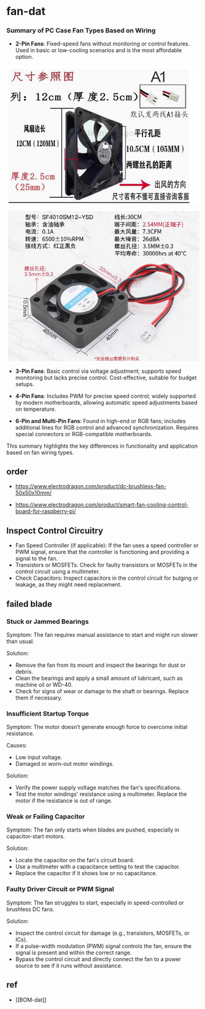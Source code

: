 
# fan-dat


### Summary of PC Case Fan Types Based on Wiring

- **2-Pin Fans**: Fixed-speed fans without monitoring or control features. Used in basic or low-cooling scenarios and is the most affordable option.

![](2024-11-13-15-25-47.png)

![](2024-11-13-15-29-22.png)

- **3-Pin Fans**: Basic control via voltage adjustment; supports speed monitoring but lacks precise control. Cost-effective, suitable for budget setups.
  
- **4-Pin Fans**: Includes PWM for precise speed control; widely supported by modern motherboards, allowing automatic speed adjustments based on temperature.

- **6-Pin and Multi-Pin Fans**: Found in high-end or RGB fans; includes additional lines for RGB control and advanced synchronization. Requires special connectors or RGB-compatible motherboards.

This summary highlights the key differences in functionality and application based on fan wiring types.


## order 

- https://www.electrodragon.com/product/dc-brushless-fan-50x50x10mm/

- https://www.electrodragon.com/product/smart-fan-cooling-control-board-for-raspberry-pi/





## Inspect Control Circuitry

- Fan Speed Controller (if applicable): If the fan uses a speed controller or PWM signal, ensure that the controller is functioning and providing a signal to the fan.
- Transistors or MOSFETs: Check for faulty transistors or MOSFETs in the control circuit using a multimeter.
- Check Capacitors: Inspect capacitors in the control circuit for bulging or leakage, as they might need replacement.


## failed blade 


### Stuck or Jammed Bearings

Symptom: The fan requires manual assistance to start and might run slower than usual.

Solution:
- Remove the fan from its mount and inspect the bearings for dust or debris.
- Clean the bearings and apply a small amount of lubricant, such as machine oil or WD-40.
- Check for signs of wear or damage to the shaft or bearings. Replace them if necessary.

### Insufficient Startup Torque

Symptom: The motor doesn’t generate enough force to overcome initial resistance.

Causes:
- Low input voltage.
- Damaged or worn-out motor windings.

Solution:
- Verify the power supply voltage matches the fan's specifications.
- Test the motor windings' resistance using a multimeter. Replace the motor if the resistance is out of range.

### Weak or Failing Capacitor

Symptom: The fan only starts when blades are pushed, especially in capacitor-start motors.

Solution:
- Locate the capacitor on the fan's circuit board.
- Use a multimeter with a capacitance setting to test the capacitor.
- Replace the capacitor if it shows low or no capacitance.

### Faulty Driver Circuit or PWM Signal

Symptom: The fan struggles to start, especially in speed-controlled or brushless DC fans.

Solution:
- Inspect the control circuit for damage (e.g., transistors, MOSFETs, or ICs).
- If a pulse-width modulation (PWM) signal controls the fan, ensure the signal is present and within the correct range.
- Bypass the control circuit and directly connect the fan to a power source to see if it runs without assistance.



## ref 

- [[BOM-dat]]